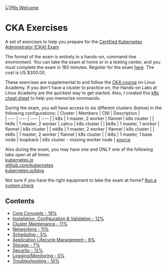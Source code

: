 [![PRs Welcome](https://img.shields.io/badge/PRs-welcome-brightgreen.svg?style=flat-square)](http://makeapullrequest.com)

# CKA Exercises

A set of exercises to help you prepare for the [Certified Kubernetes Administrator (CKA) Exam](https://www.cncf.io/certification/cka/) 

The format of the  exam is entirely in a hands-on, command-line environment. You can take the exam at home or in a testing center, and you must complete the exam in 180 minutes. Register for the exam [here](https://identity.linuxfoundation.org/pid/699). The cost is US $300.00. 

These exercises are supplemental to and follow the [CKA course](https://linuxacademy.com/course/cloud-native-certified-kubernetes-administrator-cka/) on Linux Academy. If you don't have a cluster to practice on, the Hands-on Labs at Linux Academy are the quickest way to get started. Also, I created this [k8s cheat sheet](https://linuxacademy.com/blog/containers/kubernetes-cheat-sheet/) to help you memorize commands.

During the exam, you will have access to six different clusters (below) in the following configurations:
| Cluster | Members | CNI | Description |   
| :--- | :--- | :--- | :--- |
| k8s | 1 master\, 2 worker | flannel | k8s cluster |
| hk8s | 1 master\, 2 worker | calico | k8s cluster |
| bk8s | 1 master\, 1 worker | flannel | k8s cluster |
| wk8s | 1 master\, 2 worker | flannel | k8s cluster |
| ek8s | 1 master\, 2 worker | flannel | k8s cluster |
| ik8s | 1 master\, 1 base node | loopback | k8s cluster \- missing worker node |
[source](https://training.linuxfoundation.org/wp-content/uploads/2020/01/Important-Tips-CKA-CKAD-January-2020.pdf)

Also during the exam, you may have one and ONLY one of the following tabs open at all times:  
[kubernetes.io](https://kubernetes.io/docs/home/)  
[github.com/kubernetes](https://github.com/kubernetes/)  
[kubernetes.io/blog](https://kubernetes.io/blog/)

Not sure if you have the right equipment to take the exam at home? [Run a system check](https://www.examslocal.com/ScheduleExam/Home/CompatibilityCheck)

## Contents

- [Core Concepts - 19%](core_concepts.md)
- [Installation, Configuration & Validation - 12%](install_configure_validate.md)
- [Cluster Maintenance - 11%](cluster_maint.md)
- [Networking - 11%](networking.md)
- [Scheduling - 5%](scheduling.md)
- [Application Lifecycle Management - 8%](app_lifecycle.md)
- [Storage - 7%](storage.md)
- [Security - 12%](security.md)
- [Logging/Monitoring - 5%](logging_monitoring.md)
- [Troubleshooting - 10%](troubleshooting.md)
